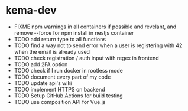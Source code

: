 # kema-dev

* FIXME npm warnings in all containers if possible and revelant, and remove --force for npm install in nestjs container
* TODO add return type to all functions
* TODO find a way not to send error when a user is registering with 42 when the email is already used
* TODO check registration / auth input with regex in frontend
* TODO add 2FA option
* TODO check if I run docker in rootless mode
* TODO document every part of my code
* TODO update api's wiki
* TODO implement HTTPS on backend
* TODO Setup GitHub Actions for build testing
* TODO use composition API for Vue.js
